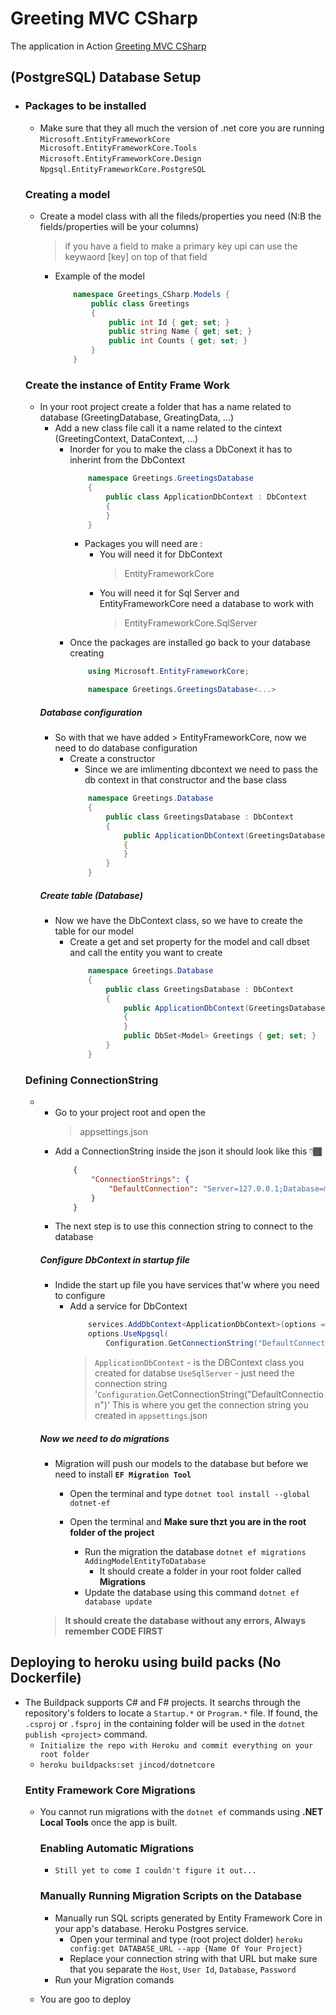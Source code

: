 # Greeting MVC CSharp
The application in Action [Greeting MVC CSharp](https://grettingappcsharp.herokuapp.com/)

## (PostgreSQL) Database Setup
-   
    ### Packages to be installed
    - Make sure that they all much the version of .net core you are running 
        ``` Microsoft.EntityFrameworkCore ```
        ```  Microsoft.EntityFrameworkCore.Tools```
        ``` Microsoft.EntityFrameworkCore.Design ```
        ``` Npgsql.EntityFrameworkCore.PostgreSQL ```

    ### Creating a model
    - Create a model class with all the fileds/properties you need (N:B the fields/properties will be your columns)
        > if you have a field to make a primary key upi can use the keywaord [key] on top of that field
        - Example of the model
            ```C#
                namespace Greetings_CSharp.Models {
                    public class Greetings
                    {
                        public int Id { get; set; }
                        public string Name { get; set; }
                        public int Counts { get; set; }
                    }
                }
            ```

    ### Create the instance of Entity Frame Work
    - In your root project create a folder that has a name related to database (GreetingDatabase, GreatingData, ...)        
        - Add a new class file call it a name related to the cintext (GreetingContext, DataContext, ...)
            - Inorder for you to make the class a DbConext it has to inherint from the DbContext
                ```C#
                    namespace Greetings.GreetingsDatabase
                    {
                        public class ApplicationDbContext : DbContext
                        {
                        }
                    }
                ```
                - Packages you will need are :
                    - You will need it for DbContext
                        > EntityFrameworkCore
                    - You will need it for Sql Server and EntityFrameworkCore need a database to work with
                        > EntityFrameworkCore.SqlServer
            - Once the packages are installed go back to your database creating
                ```C#
                    using Microsoft.EntityFrameworkCore;

                    namespace Greetings.GreetingsDatabase<...>
                ```
        ##### Database configuration
        - So with that we have added > EntityFrameworkCore, now we need to do database configuration
            - Create a constructor
                - Since we are imlimenting dbcontext we need to pass the db context in that constructor and the base class
                ```C#
                    namespace Greetings.Database
                    {
                        public class GreetingsDatabase : DbContext
                        {
                            public ApplicationDbContext(GreetingsDatabase<GreetingsDatabase> options) : base(options)
                            {
                            }
                        }
                    }
                ```
        ##### Create table (Database)
        - Now we have the DbContext class, so we have to create the table for our model
            - Create a get and set property for the model and call dbset and call the entity you want to create
                ```C#
                    namespace Greetings.Database
                    {
                        public class GreetingsDatabase : DbContext
                        {
                            public ApplicationDbContext(GreetingsDatabase<GreetingsDatabase> options) : base(options)
                            {
                            }
                            public DbSet<Model> Greetings { get; set; }
                        }
                    }
                ```
        
    ### Defining ConnectionString
    - 
        - Go to your project root and open the
            > appsettings.json
        - Add  a ConnectionString inside the json it should look like this 👇🏾
            ```JSON
                {
                    "ConnectionStrings": {
                        "DefaultConnection": "Server=127.0.0.1;Database=myDataBase;Port:5432;User Id=myUsername; Password=myPassword;;"
                    }
                }
            ```
        - The next step is to use this connection string to connect to the database
        ##### Configure DbContext in startup file
        - Indide the start up file you have services that'w where you need to configure
            - Add a service for DbContext
                ```C#
                    services.AddDbContext<ApplicationDbContext>(options =>
                    options.UseNpgsql(
                        Configuration.GetConnectionString("DefaultConnection")));
                ```
                > `ApplicationDbContext` - is the DBContext class you created for databse
                > `UseSqlServer` - just need the connection string
                > '`Configuration`.GetConnectionString("DefaultConnection")' This is where you get the connection string you created in `appsettings`.json
        
        ##### Now we need to do migrations
        - Migration will push our models to the database but before we need to install <b>`EF Migration Tool`</b>
            - Open the terminal and type
                ``` dotnet tool install --global dotnet-ef ```

            - Open the terminal and <b>Make sure thzt you are in the root folder of the project</b>
                - Run the migration the database
                    ``` dotnet ef migrations AddingModelEntityToDatabase ```
                    - It should create a folder in your root folder called <b>Migrations</b>
                - Update the database  using this command
                ``` dotnet ef database update ```

        > <b>It should create the database without any errors, Always remember CODE FIRST</b>   

## Deploying to heroku using build packs (No Dockerfile)
- The Buildpack supports C# and F# projects. It searchs through the repository's folders to locate a `Startup.*` or `Program.*` file. If found, the `.csproj` or `.fsproj` in the containing folder will be used in the `dotnet publish <project>` command.
    - `Initialize the repo with Heroku and commit everything on your root folder`
    - ``` heroku buildpacks:set jincod/dotnetcore ```
    ### Entity Framework Core Migrations
    - You cannot run migrations with the `dotnet ef` commands using **.NET Local Tools** once the app is built.
        ### Enabling Automatic Migrations
        - `Still yet to come I couldn't figure it out...`
        
        ### Manually Running Migration Scripts on the Database
        -  Manually run SQL scripts generated by Entity Framework Core in your app's database. Heroku Postgres service.
            - Open your terminal and type (root project dolder)
                `heroku config:get DATABASE_URL --app {Name Of Your Project}`
            - Replace your connection string with that URL but make sure that you separate the `Host`, `User Id`, `Database`, `Password`
        - Run your Migration comands
    - You are goo to deploy
